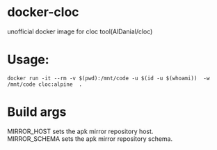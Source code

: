 # docker-cloc
unofficial docker image for cloc tool(AlDanial/cloc)

# Usage:
  ```
  docker run -it --rm -v $(pwd):/mnt/code -u $(id -u $(whoami))  -w /mnt/code cloc:alpine  .
  ```

# Build args
MIRROR_HOST sets the apk mirror repository host. <br />
MIRROR_SCHEMA sets the apk mirror repository schema. <br />
